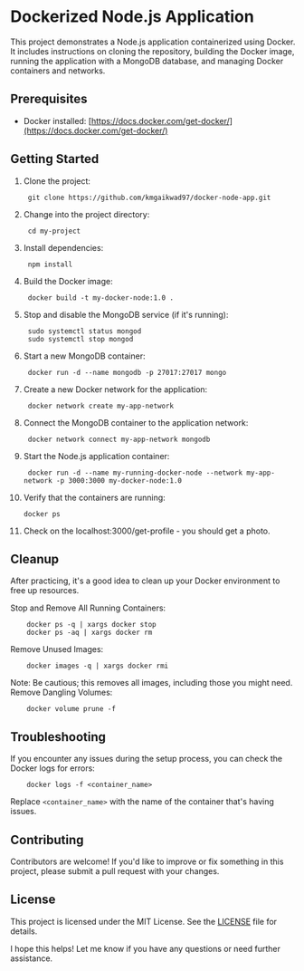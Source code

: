 # Dockerized Node.js Application

This project demonstrates a Node.js application containerized using Docker. It includes instructions on cloning the repository, building the Docker image, running the application with a MongoDB database, and managing Docker containers and networks.

## Prerequisites

* Docker installed: [https://docs.docker.com/get-docker/](https://docs.docker.com/get-docker/)

## Getting Started

1. Clone the project:

        git clone https://github.com/kmgaikwad97/docker-node-app.git
        
2. Change into the project directory:

        cd my-project

3. Install dependencies:

        npm install

4. Build the Docker image:

        docker build -t my-docker-node:1.0 .

5. Stop and disable the MongoDB service (if it's running):

        sudo systemctl status mongod
        sudo systemctl stop mongod

6. Start a new MongoDB container:

        docker run -d --name mongodb -p 27017:27017 mongo

7. Create a new Docker network for the application:

        docker network create my-app-network

8. Connect the MongoDB container to the application network:

        docker network connect my-app-network mongodb

9. Start the Node.js application container:

        docker run -d --name my-running-docker-node --network my-app-network -p 3000:3000 my-docker-node:1.0

10. Verify that the containers are running:

        docker ps

11. Check on the localhost:3000/get-profile - you should get a photo.

## Cleanup

After practicing, it's a good idea to clean up your Docker environment to free up resources.

Stop and Remove All Running Containers:

        docker ps -q | xargs docker stop
        docker ps -aq | xargs docker rm


Remove Unused Images:

        docker images -q | xargs docker rmi


Note: Be cautious; this removes all images, including those you might need.
Remove Dangling Volumes:

        docker volume prune -f


## Troubleshooting

If you encounter any issues during the setup process, you can check the Docker logs for errors:

        docker logs -f <container_name>

Replace `<container_name>` with the name of the container that's having issues.

## Contributing

Contributors are welcome! If you'd like to improve or fix something in this project, please submit a pull request with your changes.

## License

This project is licensed under the MIT License. See the [LICENSE](LICENSE) file for details.

I hope this helps! Let me know if you have any questions or need further assistance.
